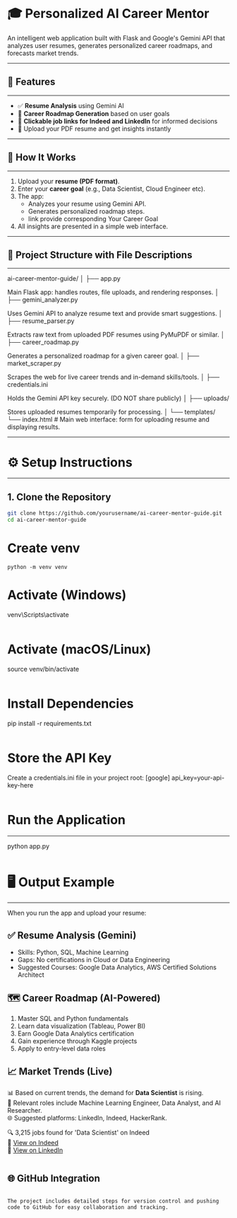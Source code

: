 # 🎓 Personalized AI Career Mentor

An intelligent web application built with Flask and Google's Gemini API that analyzes user resumes, generates personalized career roadmaps, and forecasts market trends.

---

## 🚀 Features

---

- ✅ **Resume Analysis** using Gemini AI  
- 🎯 **Career Roadmap Generation** based on user goals  
- 🔗 **Clickable job links for Indeed and LinkedIn** for informed decisions  
- 📄 Upload your PDF resume and get insights instantly  

---

## 🧠 How It Works

---

1. Upload your **resume (PDF format)**.
2. Enter your **career goal** (e.g., Data Scientist, Cloud Engineer etc).
3. The app:
   - Analyzes your resume using Gemini API.
   - Generates personalized roadmap steps.
   - link provide corresponding Your Career Goal
4. All insights are presented in a simple web interface.

---

## 📁 Project Structure with File Descriptions

---

ai-career-mentor-guide/ │ ├── app.py

Main Flask app: handles routes, file uploads, and rendering responses.
│ ├── gemini_analyzer.py

Uses Gemini API to analyze resume text and provide smart suggestions.
│ ├── resume_parser.py

Extracts raw text from uploaded PDF resumes using PyMuPDF or similar.
│ ├── career_roadmap.py

Generates a personalized roadmap for a given career goal.
│ ├── market_scraper.py

Scrapes the web for live career trends and in-demand skills/tools.
│ ├── credentials.ini

Holds the Gemini API key securely. (DO NOT share publicly)
│ ├── uploads/

Stores uploaded resumes temporarily for processing.
│ └── templates/ └── index.html # Main web interface: form for uploading resume and displaying results.

---

# ⚙️ Setup Instructions

---

## 1. Clone the Repository

```bash
git clone https://github.com/yourusername/ai-career-mentor-guide.git
cd ai-career-mentor-guide

```

# Create venv
```
python -m venv venv

```
# Activate (Windows)
venv\Scripts\activate
```
```
# Activate (macOS/Linux)
source venv/bin/activate
```
```
# Install Dependencies
pip install -r requirements.txt

```
```

# Store the API Key
Create a credentials.ini file in your project root:
[google]
api_key=your-api-key-here

```
```
# Run the Application

---
python app.py

```
```
# 🖥️ Output Example

---

When you run the app and upload your resume:

## ✅ Resume Analysis (Gemini)
- Skills: Python, SQL, Machine Learning
- Gaps: No certifications in Cloud or Data Engineering
- Suggested Courses: Google Data Analytics, AWS Certified Solutions Architect

## 🗺️ Career Roadmap (AI-Powered)
1. Master SQL and Python fundamentals
2. Learn data visualization (Tableau, Power BI)
3. Earn Google Data Analytics certification
4. Gain experience through Kaggle projects
5. Apply to entry-level data roles

## 📈 Market Trends (Live)
📊 Based on current trends, the demand for **Data Scientist** is rising.  
🚀 Relevant roles include Machine Learning Engineer, Data Analyst, and AI Researcher.  
🌐 Suggested platforms: LinkedIn, Indeed, HackerRank.

🔍 3,215 jobs found for 'Data Scientist' on Indeed  
🔗 [View on Indeed](https://www.indeed.com/jobs?q=Data+Scientist&l=)  
🔗 [View on LinkedIn](https://www.linkedin.com/jobs/search/?keywords=Data%20Scientist)

```
```

## 🌐 GitHub Integration

```

The project includes detailed steps for version control and pushing code to GitHub for easy collaboration and tracking.

```



